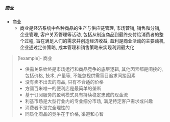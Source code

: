 ##### 商业
- 商业
	- 商业是经济系统中各种商品的生产与供应链管理, 市场营销, 销售和分销, 企业管理, 客户关系管理等活动, 包括从制造商品到最终交付给消费者的整个过程, 旨在满足人们的需求并创造经济收益, 盈利是商业活动的主要动机, 企业通过定价策略, 成本管理和销售策略来实现利润最大化


>[!example]- 商业
> - 供需关系始终是市场运行和商品竞争的底层逻辑, 其他因素都是间接的, 包括价格, 技术, 产量等, 不能忽视供需盲目追求间接因素
> - 没有卖不出去的商品, 只有不合适的价格
> - 方圆百米唯一的便利店是最简单的垄断
> - 基于订阅服务的盈利模式具有持续稳定忠诚的现金流
> - 利基市场是大型行业内的专业细分市场, 满足特定客户需求或兴趣
> - 消费者不是完全理性的
> - 同质化商品的竞争在于价格, 渠道和心智


